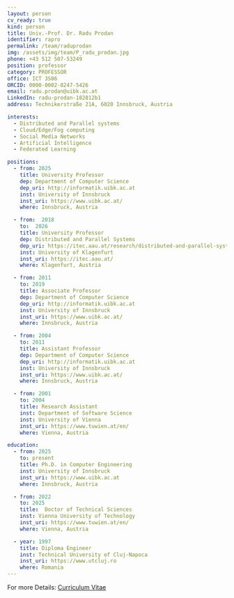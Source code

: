 ```yaml
---
layout: person
cv_ready: true
kind: person
title: Univ.-Prof. Dr. Radu Prodan
identifier: rapro
permalink: /team/raduprodan
img: /assets/img/team/P_radu_prodan.jpg
phone: +43 512 507-53249
position: professor
category: PROFESSOR
office: ICT 3S06
ORCID: 0000-0002-8247-5426
email: radu.prodan@uibk.ac.at
LinkedIn: radu-prodan-182812b1
address: Technikerstraße 21A, 6020 Innsbruck, Austria

interests:
  - Distributed and Parallel systems
  - Cloud/Edge/Fog computing
  - Social Media Networks
  - Artificial Intelligence
  - Federated Learning

positions:
  - from: 2025
    title: University Professor
    dep: Department of Computer Science
    dep_uri: http://informatik.uibk.ac.at 
    inst: University of Innsbruck
    inst_uri: https://www.uibk.ac.at/
    where: Innsbruck, Austria

  - from:  2018
    to:  2026
    title: University Professor
    dep: Distributed and Parallel Systems
    dep_uri: https://itec.aau.at/research/distributed-and-parallel-systems/
    inst: University of Klagenfurt
    inst_uri: https://itec.aau.at/
    where: Klagenfurt, Austria

  - from: 2011
    to: 2019
    title: Associate Professor
    dep: Department of Computer Science
    dep_uri: http://informatik.uibk.ac.at 
    inst: University of Innsbruck
    inst_uri: https://www.uibk.ac.at/
    where: Innsbruck, Austria

  - from: 2004
    to: 2011
    title: Assistant Professor
    dep: Department of Computer Science
    dep_uri: http://informatik.uibk.ac.at 
    inst: University of Innsbruck
    inst_uri: https://www.uibk.ac.at/
    where: Innsbruck, Austria

  - from: 2001
    to: 2004
    title: Research Assistant
    inst: Department of Software Science
    inst: University of Vienna
    inst_uri: https://www.tuwien.at/en/
    where: Vienna, Austria

education:
  - from: 2025
    to: present
    title: Ph.D. in Computer Engineering
    inst: University of Innsbruck
    inst_uri: https://www.uibk.ac.at
    where: Innsbruck, Austria

  - from: 2022
    to: 2025
    title:  Doctor of Technical Sciences
    inst: Vienna University of Technology
    inst_uri: https://www.tuwien.at/en/
    where: Vienna, Austria 

  - year: 1997
    title: Diploma Engineer
    inst: Technical University of Cluj-Napoca
    inst_uri: https://www.utcluj.ro
    where: Romania
---
```

For more Details:
[Curriculum Vitae](https://www.uibk.ac.at/de/newsroom/dossiers/neue_gesichter/2025/radu-prodan/)
